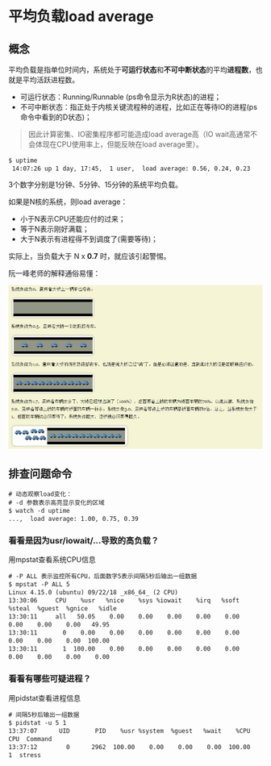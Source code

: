 # 平均负载load average

## 概念

平均负载是指单位时间内，系统处于**可运行状态**和**不可中断状态**的平均**进程数**，也就是平均活跃进程数。

- 可运行状态：Running/Runnable (ps命令显示为R状态)的进程；
- 不可中断状态：指正处于内核关键流程种的进程，比如正在等待IO的进程(ps命令中看到的D状态)；

> 因此计算密集、IO密集程序都可能造成load average高（IO wait高通常不会体现在CPU使用率上，但能反映在load average里）。

```
$ uptime
 14:07:26 up 1 day, 17:45,  1 user,  load average: 0.56, 0.24, 0.23
```

3个数字分别是1分钟、5分钟、15分钟的系统平均负载。

如果是N核的系统，则load average：
- 小于N表示CPU还能应付的过来；
- 等于N表示刚好满载；
- 大于N表示有进程得不到调度了(需要等待)；

实际上，当负载大于 N x **0.7** 时，就应该引起警惕。

阮一峰老师的解释通俗易懂：

![image](https://github.com/ingangi/blog/blob/master/img/load_av.jpg)

## 排查问题命令

```
# 动态观察load变化：
# -d 参数表示高亮显示变化的区域
$ watch -d uptime
...,  load average: 1.00, 0.75, 0.39
```

### 看看是因为usr/iowait/...导致的高负载？
用mpstat查看系统CPU信息
```
# -P ALL 表示监控所有CPU，后面数字5表示间隔5秒后输出一组数据
$ mpstat -P ALL 5
Linux 4.15.0 (ubuntu) 09/22/18 _x86_64_ (2 CPU)
13:30:06     CPU    %usr   %nice    %sys %iowait    %irq   %soft  %steal  %guest  %gnice   %idle
13:30:11     all   50.05    0.00    0.00    0.00    0.00    0.00    0.00    0.00    0.00   49.95
13:30:11       0    0.00    0.00    0.00    0.00    0.00    0.00    0.00    0.00    0.00  100.00
13:30:11       1  100.00    0.00    0.00    0.00    0.00    0.00    0.00    0.00    0.00    0.00
```

### 看看有哪些可疑进程？
用pidstat查看进程信息
```
# 间隔5秒后输出一组数据
$ pidstat -u 5 1
13:37:07      UID       PID    %usr %system  %guest   %wait    %CPU   CPU  Command
13:37:12        0      2962  100.00    0.00    0.00    0.00  100.00     1  stress
```